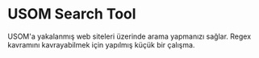 # USOM Search Tool


USOM'a yakalanmış web siteleri üzerinde arama yapmanızı sağlar. Regex kavramını kavrayabilmek için yapılmış küçük bir çalışma.
